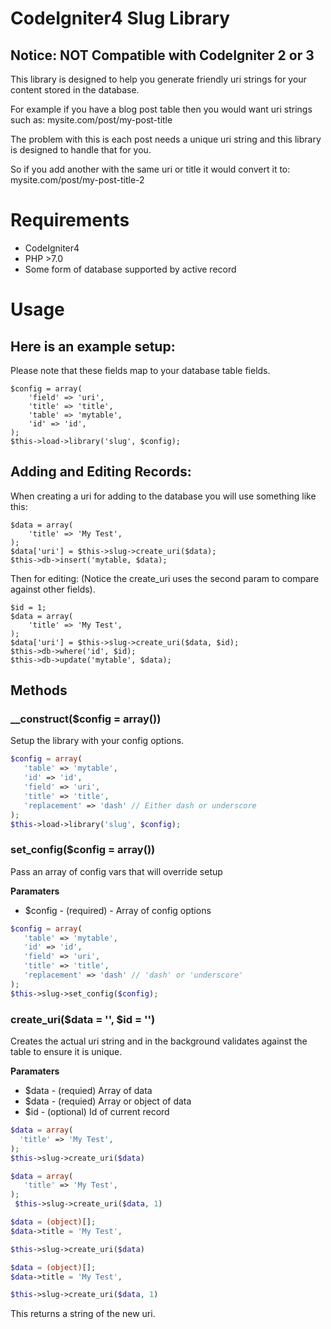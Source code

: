 # CodeIgniter4 Slug Library

## Notice: NOT Compatible with CodeIgniter 2 or 3

 
 This library is designed to help you generate friendly uri strings for your content stored in the database.
 
 For example if you have a blog post table then you would want uri strings such as: mysite.com/post/my-post-title
 
 The problem with this is each post needs a unique uri string and this library is designed to handle that for you.
 
 So if you add another with the same uri or title it would convert it to: mysite.com/post/my-post-title-2
 
 # Requirements
 
 * CodeIgniter4
 * PHP >7.0
 * Some form of database supported by active record
 
 # Usage
 
 ## Here is an example setup:
 
 Please note that these fields map to your database table fields.
 
 	$config = array(
 		'field' => 'uri',
 		'title' => 'title',
 		'table' => 'mytable',
 		'id' => 'id',
 	);
 	$this->load->library('slug', $config);
 
 ## Adding and Editing Records:
 
 When creating a uri for adding to the database you will use something like this:
 
 	$data = array(
 		'title' => 'My Test',
 	);
 	$data['uri'] = $this->slug->create_uri($data);
 	$this->db->insert('mytable, $data);
 
 Then for editing: (Notice the create_uri uses the second param to compare against other fields).
 
 	$id = 1;
 	$data = array(
 		'title' => 'My Test',
 	);
 	$data['uri'] = $this->slug->create_uri($data, $id);
 	$this->db->where('id', $id);
 	$this->db->update('mytable', $data);
 
 ## Methods
 
 ### __construct($config = array())

Setup the library with your config options.
 
 ```php
 $config = array(
 	'table' => 'mytable',
 	'id' => 'id',
 	'field' => 'uri',
 	'title' => 'title',
 	'replacement' => 'dash' // Either dash or underscore
 );
 $this->load->library('slug', $config);
 ```
 
 ### set_config($config = array())
 
 Pass an array of config vars that will override setup
 
 **Paramaters**
 
 * $config - (required) - Array of config options
 
 ```php
 $config = array(
 	'table' => 'mytable',
 	'id' => 'id',
 	'field' => 'uri',
 	'title' => 'title',
 	'replacement' => 'dash' // 'dash' or 'underscore'
 );
 $this->slug->set_config($config);
 ```
 ### create_uri($data = '', $id = '')
 
 Creates the actual uri string and in the background validates against the table to ensure it is unique.
  
  **Paramaters**
  
  * $data - (requied) Array of data
  * $data - (requied) Array or object of data
  * $id - (optional) Id of current record
  
  ```php
 $data = array(
 	'title' => 'My Test',
 );
 $this->slug->create_uri($data)
 ```
 
 ```php
 $data = array(
 	'title' => 'My Test',
 );
  $this->slug->create_uri($data, 1)
  ```
  
 ```php
 $data = (object)[];
 $data->title = 'My Test',
 
 $this->slug->create_uri($data)
 ```
 
 ```php
 $data = (object)[];
 $data->title = 'My Test',
 
 $this->slug->create_uri($data, 1)
 ```
 
  This returns a string of the new uri.
